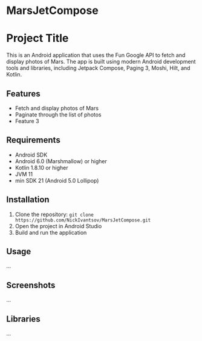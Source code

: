 # MarsJetCompose

# Project Title

This is an Android application that uses the Fun Google API to fetch and display photos of Mars.
The app is built using modern Android development tools and libraries, including Jetpack Compose,
Paging 3, Moshi, Hilt, and Kotlin.

## Features

- Fetch and display photos of Mars
- Paginate through the list of photos
- Feature 3

## Requirements

- Android SDK
- Android 6.0 (Marshmallow) or higher
- Kotlin 1.8.10 or higher
- JVM 11
- min SDK 21 (Android 5.0 Lollipop)

## Installation

1. Clone the repository: `git clone https://github.com/NickIvantsov/MarsJetCompose.git`
2. Open the project in Android Studio
3. Build and run the application

## Usage

...

## Screenshots

...

## Libraries

...
